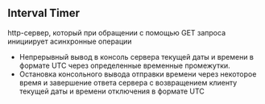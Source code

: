 ## Interval Timer
http-сервер, который при обращении с помощью GET запроса инициирует асинхронные операции
+ Непрерывный вывод в консоль сервера текущей даты и времени в формате UTC через определенные временные промежутки.
+ Остановка консольного вывода отправки времени через некоторое время и завершение ответа сервера с возвращением клиенту текущей даты и времени отключения в формате UTC
